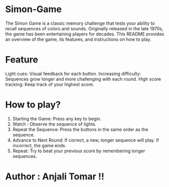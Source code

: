 # Simon-Game

The Simon Game is a classic memory challenge that tests your ability to recall sequences of colors and sounds. Originally released in the late 1970s, the game has been entertaining players for decades. This README provides an overview of the game, its features, and instructions on how to play.

# Feature

Light cues: Visual feedback for each button.
Increasing difficulty: Sequences grow longer and more challenging with each round.
High score tracking: Keep track of your highest score.

# How to play?

1. Starting the Game: Press any key to begin.
2. Watch : Observe the sequence of lights.
3. Repeat the Sequence: Press the buttons in the same order as the sequence.
4. Advance to Next Round: If correct, a new, longer sequence will play. If incorrect, the game ends.
5. Repeat: Try to beat your previous score by remembering longer sequences.

# Author : Anjali Tomar !!
